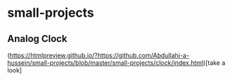 # small-projects

## Analog Clock
(https://htmlpreview.github.io/?https://github.com/Abdullahi-a-hussein/small-projects/blob/master/small-projects/clock/index.html)[take a look]
